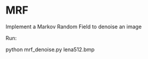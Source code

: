 MRF
===

Implement a Markov Random Field to denoise an image

Run:

python mrf_denoise.py lena512.bmp
